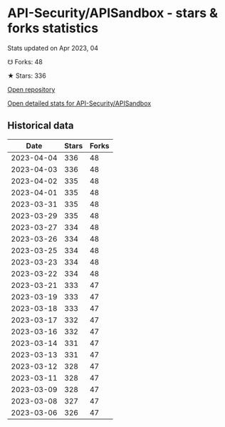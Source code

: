 # API-Security/APISandbox - stars & forks statistics

Stats updated on Apr 2023, 04

☋ Forks: 48

★ Stars: 336

[Open repository](https://github.com/API-Security/APISandbox)

[Open detailed stats for API-Security/APISandbox](https://reviewgithub.com/rep/API-Security/APISandbox)

## Historical data
| Date | Stars | Forks |
|------|-------|-------|
| 2023-04-04 | 336 | 48 | 
| 2023-04-03 | 336 | 48 | 
| 2023-04-02 | 335 | 48 | 
| 2023-04-01 | 335 | 48 | 
| 2023-03-31 | 335 | 48 | 
| 2023-03-29 | 335 | 48 | 
| 2023-03-27 | 334 | 48 | 
| 2023-03-26 | 334 | 48 | 
| 2023-03-25 | 334 | 48 | 
| 2023-03-23 | 334 | 48 | 
| 2023-03-22 | 334 | 48 | 
| 2023-03-21 | 333 | 47 | 
| 2023-03-19 | 333 | 47 | 
| 2023-03-18 | 333 | 47 | 
| 2023-03-17 | 332 | 47 | 
| 2023-03-16 | 332 | 47 | 
| 2023-03-14 | 331 | 47 | 
| 2023-03-13 | 331 | 47 | 
| 2023-03-12 | 328 | 47 | 
| 2023-03-11 | 328 | 47 | 
| 2023-03-09 | 328 | 47 | 
| 2023-03-08 | 327 | 47 | 
| 2023-03-06 | 326 | 47 | 

